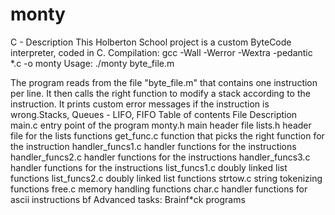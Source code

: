 # monty
C - Description
This Holberton School project is a custom ByteCode interpreter, coded in C. Compilation: gcc -Wall -Werror -Wextra -pedantic *.c -o monty Usage: ./monty byte_file.m

The program reads from the file "byte_file.m" that contains one instruction per line. It then calls the right function to modify a stack according to the instruction. It prints custom error messages if the instruction is wrong.Stacks, Queues - LIFO, FIFO
Table of contents
File	Description
main.c	entry point of the program
monty.h	main header file
lists.h	header file for the lists functions
get_func.c	function that picks the right function for the instruction
handler_funcs1.c	handler functions for the instructions
handler_funcs2.c	handler functions for the instructions
handler_funcs3.c	handler functions for the instructions
list_funcs1.c	doubly linked list functions
list_funcs2.c	doubly linked list functions
strtow.c	string tokenizing functions
free.c	memory handling functions
char.c	handler functions for ascii instructions
bf	Advanced tasks: Brainf*ck programs
